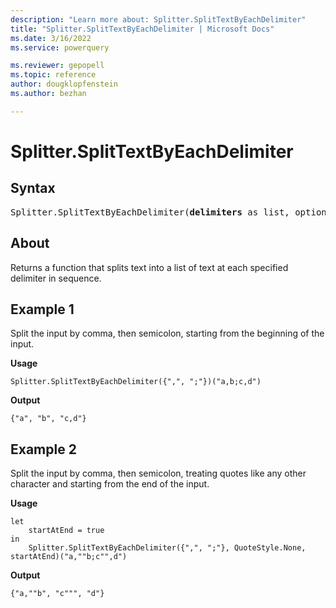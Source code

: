```yaml
---
description: "Learn more about: Splitter.SplitTextByEachDelimiter"
title: "Splitter.SplitTextByEachDelimiter | Microsoft Docs"
ms.date: 3/16/2022
ms.service: powerquery

ms.reviewer: gepopell
ms.topic: reference
author: dougklopfenstein
ms.author: bezhan

---
```

# Splitter.SplitTextByEachDelimiter

## Syntax

<pre>
Splitter.SplitTextByEachDelimiter(<b>delimiters</b> as list, optional <b>quoteStyle</b> as nullable number, optional <b>startAtEnd</b> as nullable logical) as function
</pre>
  
## About

Returns a function that splits text into a list of text at each specified delimiter in sequence.

## Example 1

Split the input by comma, then semicolon, starting from the beginning of the input.

**Usage**

```powerquery-m
Splitter.SplitTextByEachDelimiter({",", ";"})("a,b;c,d")
```

**Output**

`{"a", "b", "c,d"}`

## Example 2

Split the input by comma, then semicolon, treating quotes like any other character and starting from the end of the input.

**Usage**

```powerquery-m
let
    startAtEnd = true
in
    Splitter.SplitTextByEachDelimiter({",", ";"}, QuoteStyle.None, startAtEnd)("a,""b;c"",d")
```

**Output**

`{"a,""b", "c""", "d"}`

